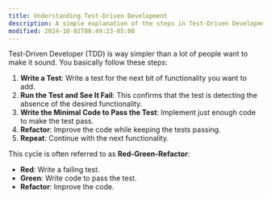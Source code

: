 ```yaml
---
title: Understanding Test-Driven Development
description: A simple explanation of the steps in Test-Driven Development.
modified: 2024-10-02T08:49:23-05:00
---
```


Test-Driven Developer (TDD) is way simpler than a lot of people want to make it sound. You basically follow these steps:

1. **Write a Test**: Write a test for the next bit of functionality you want to add.
2. **Run the Test and See It Fail**: This confirms that the test is detecting the absence of the desired functionality.
3. **Write the Minimal Code to Pass the Test**: Implement just enough code to make the test pass.
4. **Refactor**: Improve the code while keeping the tests passing.
5. **Repeat**: Continue with the next functionality.

This cycle is often referred to as **Red-Green-Refactor**:

- **Red**: Write a failing test.
- **Green**: Write code to pass the test.
- **Refactor**: Improve the code.
